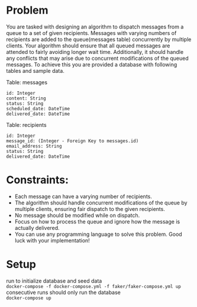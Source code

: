 # Problem
You are tasked with designing an algorithm to dispatch messages from a queue to a set of given recipients. Messages with varying numbers of recipients are added to the queue(messages table) concurrently by multiple clients. Your algorithm should ensure that all queued messages are attended to fairly avoiding longer wait time. Additionally, it should handle any conflicts that may arise due to concurrent modifications of the queued messages. To achieve this you are provided a database with following tables and sample data.

Table: messages
```
id: Integer
content: String
status: String
scheduled_date: DateTime
delivered_date: DateTime
```
Table: recipients
```
id: Integer
message_id: (Integer - Foreign Key to messages.id)
email_address: String
status: String
delivered_date: DateTime
```
# Constraints:
- Each message can have a varying number of recipients.
- The algorithm should handle concurrent modifications of the queue by multiple clients, ensuring fair dispatch to the given recipients.
- No message should be modified while on dispatch.
- Focus on how to process the queue and ignore how the message is actually delivered.
- You can use any programming language to solve this problem. Good luck with your implementation!

# Setup

run to initialize database and seed data  
```docker-compose -f docker-compose.yml -f faker/faker-compose.yml up```  
consecutive runs should only run the database  
```docker-compose up```  

